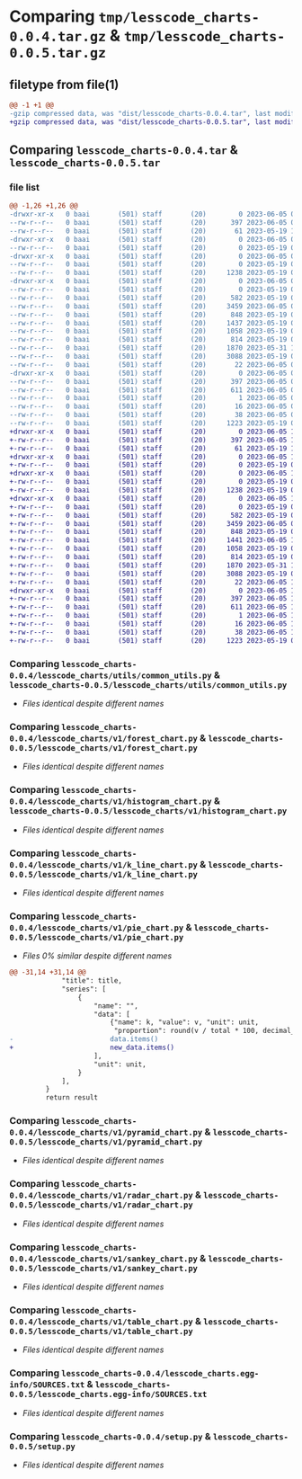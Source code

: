 # Comparing `tmp/lesscode_charts-0.0.4.tar.gz` & `tmp/lesscode_charts-0.0.5.tar.gz`

## filetype from file(1)

```diff
@@ -1 +1 @@
-gzip compressed data, was "dist/lesscode_charts-0.0.4.tar", last modified: Mon Jun  5 09:16:39 2023, max compression
+gzip compressed data, was "dist/lesscode_charts-0.0.5.tar", last modified: Mon Jun  5 10:18:21 2023, max compression
```

## Comparing `lesscode_charts-0.0.4.tar` & `lesscode_charts-0.0.5.tar`

### file list

```diff
@@ -1,26 +1,26 @@
-drwxr-xr-x   0 baai       (501) staff       (20)        0 2023-06-05 09:16:39.000000 lesscode_charts-0.0.4/
--rw-r--r--   0 baai       (501) staff       (20)      397 2023-06-05 09:16:39.000000 lesscode_charts-0.0.4/PKG-INFO
--rw-r--r--   0 baai       (501) staff       (20)       61 2023-05-19 12:52:02.000000 lesscode_charts-0.0.4/README.md
-drwxr-xr-x   0 baai       (501) staff       (20)        0 2023-06-05 09:16:39.000000 lesscode_charts-0.0.4/lesscode_charts/
--rw-r--r--   0 baai       (501) staff       (20)        0 2023-05-19 01:13:23.000000 lesscode_charts-0.0.4/lesscode_charts/__init__.py
-drwxr-xr-x   0 baai       (501) staff       (20)        0 2023-06-05 09:16:39.000000 lesscode_charts-0.0.4/lesscode_charts/utils/
--rw-r--r--   0 baai       (501) staff       (20)        0 2023-05-19 01:19:20.000000 lesscode_charts-0.0.4/lesscode_charts/utils/__init__.py
--rw-r--r--   0 baai       (501) staff       (20)     1238 2023-05-19 08:41:53.000000 lesscode_charts-0.0.4/lesscode_charts/utils/common_utils.py
-drwxr-xr-x   0 baai       (501) staff       (20)        0 2023-06-05 09:16:39.000000 lesscode_charts-0.0.4/lesscode_charts/v1/
--rw-r--r--   0 baai       (501) staff       (20)        0 2023-05-19 01:13:49.000000 lesscode_charts-0.0.4/lesscode_charts/v1/__init__.py
--rw-r--r--   0 baai       (501) staff       (20)      582 2023-05-19 07:43:47.000000 lesscode_charts-0.0.4/lesscode_charts/v1/forest_chart.py
--rw-r--r--   0 baai       (501) staff       (20)     3459 2023-06-05 09:16:34.000000 lesscode_charts-0.0.4/lesscode_charts/v1/histogram_chart.py
--rw-r--r--   0 baai       (501) staff       (20)      848 2023-05-19 07:29:21.000000 lesscode_charts-0.0.4/lesscode_charts/v1/k_line_chart.py
--rw-r--r--   0 baai       (501) staff       (20)     1437 2023-05-19 03:41:10.000000 lesscode_charts-0.0.4/lesscode_charts/v1/pie_chart.py
--rw-r--r--   0 baai       (501) staff       (20)     1058 2023-05-19 07:29:22.000000 lesscode_charts-0.0.4/lesscode_charts/v1/pyramid_chart.py
--rw-r--r--   0 baai       (501) staff       (20)      814 2023-05-19 07:29:21.000000 lesscode_charts-0.0.4/lesscode_charts/v1/radar_chart.py
--rw-r--r--   0 baai       (501) staff       (20)     1870 2023-05-31 11:03:04.000000 lesscode_charts-0.0.4/lesscode_charts/v1/sankey_chart.py
--rw-r--r--   0 baai       (501) staff       (20)     3088 2023-05-19 02:50:25.000000 lesscode_charts-0.0.4/lesscode_charts/v1/table_chart.py
--rw-r--r--   0 baai       (501) staff       (20)       22 2023-06-05 09:16:34.000000 lesscode_charts-0.0.4/lesscode_charts/version.py
-drwxr-xr-x   0 baai       (501) staff       (20)        0 2023-06-05 09:16:39.000000 lesscode_charts-0.0.4/lesscode_charts.egg-info/
--rw-r--r--   0 baai       (501) staff       (20)      397 2023-06-05 09:16:39.000000 lesscode_charts-0.0.4/lesscode_charts.egg-info/PKG-INFO
--rw-r--r--   0 baai       (501) staff       (20)      611 2023-06-05 09:16:39.000000 lesscode_charts-0.0.4/lesscode_charts.egg-info/SOURCES.txt
--rw-r--r--   0 baai       (501) staff       (20)        1 2023-06-05 09:16:39.000000 lesscode_charts-0.0.4/lesscode_charts.egg-info/dependency_links.txt
--rw-r--r--   0 baai       (501) staff       (20)       16 2023-06-05 09:16:39.000000 lesscode_charts-0.0.4/lesscode_charts.egg-info/top_level.txt
--rw-r--r--   0 baai       (501) staff       (20)       38 2023-06-05 09:16:39.000000 lesscode_charts-0.0.4/setup.cfg
--rw-r--r--   0 baai       (501) staff       (20)     1223 2023-05-19 09:42:06.000000 lesscode_charts-0.0.4/setup.py
+drwxr-xr-x   0 baai       (501) staff       (20)        0 2023-06-05 10:18:21.000000 lesscode_charts-0.0.5/
+-rw-r--r--   0 baai       (501) staff       (20)      397 2023-06-05 10:18:21.000000 lesscode_charts-0.0.5/PKG-INFO
+-rw-r--r--   0 baai       (501) staff       (20)       61 2023-05-19 12:52:02.000000 lesscode_charts-0.0.5/README.md
+drwxr-xr-x   0 baai       (501) staff       (20)        0 2023-06-05 10:18:21.000000 lesscode_charts-0.0.5/lesscode_charts/
+-rw-r--r--   0 baai       (501) staff       (20)        0 2023-05-19 01:13:23.000000 lesscode_charts-0.0.5/lesscode_charts/__init__.py
+drwxr-xr-x   0 baai       (501) staff       (20)        0 2023-06-05 10:18:21.000000 lesscode_charts-0.0.5/lesscode_charts/utils/
+-rw-r--r--   0 baai       (501) staff       (20)        0 2023-05-19 01:19:20.000000 lesscode_charts-0.0.5/lesscode_charts/utils/__init__.py
+-rw-r--r--   0 baai       (501) staff       (20)     1238 2023-05-19 08:41:53.000000 lesscode_charts-0.0.5/lesscode_charts/utils/common_utils.py
+drwxr-xr-x   0 baai       (501) staff       (20)        0 2023-06-05 10:18:21.000000 lesscode_charts-0.0.5/lesscode_charts/v1/
+-rw-r--r--   0 baai       (501) staff       (20)        0 2023-05-19 01:13:49.000000 lesscode_charts-0.0.5/lesscode_charts/v1/__init__.py
+-rw-r--r--   0 baai       (501) staff       (20)      582 2023-05-19 07:43:47.000000 lesscode_charts-0.0.5/lesscode_charts/v1/forest_chart.py
+-rw-r--r--   0 baai       (501) staff       (20)     3459 2023-06-05 09:16:34.000000 lesscode_charts-0.0.5/lesscode_charts/v1/histogram_chart.py
+-rw-r--r--   0 baai       (501) staff       (20)      848 2023-05-19 07:29:21.000000 lesscode_charts-0.0.5/lesscode_charts/v1/k_line_chart.py
+-rw-r--r--   0 baai       (501) staff       (20)     1441 2023-06-05 10:18:19.000000 lesscode_charts-0.0.5/lesscode_charts/v1/pie_chart.py
+-rw-r--r--   0 baai       (501) staff       (20)     1058 2023-05-19 07:29:22.000000 lesscode_charts-0.0.5/lesscode_charts/v1/pyramid_chart.py
+-rw-r--r--   0 baai       (501) staff       (20)      814 2023-05-19 07:29:21.000000 lesscode_charts-0.0.5/lesscode_charts/v1/radar_chart.py
+-rw-r--r--   0 baai       (501) staff       (20)     1870 2023-05-31 11:03:04.000000 lesscode_charts-0.0.5/lesscode_charts/v1/sankey_chart.py
+-rw-r--r--   0 baai       (501) staff       (20)     3088 2023-05-19 02:50:25.000000 lesscode_charts-0.0.5/lesscode_charts/v1/table_chart.py
+-rw-r--r--   0 baai       (501) staff       (20)       22 2023-06-05 10:18:19.000000 lesscode_charts-0.0.5/lesscode_charts/version.py
+drwxr-xr-x   0 baai       (501) staff       (20)        0 2023-06-05 10:18:21.000000 lesscode_charts-0.0.5/lesscode_charts.egg-info/
+-rw-r--r--   0 baai       (501) staff       (20)      397 2023-06-05 10:18:21.000000 lesscode_charts-0.0.5/lesscode_charts.egg-info/PKG-INFO
+-rw-r--r--   0 baai       (501) staff       (20)      611 2023-06-05 10:18:21.000000 lesscode_charts-0.0.5/lesscode_charts.egg-info/SOURCES.txt
+-rw-r--r--   0 baai       (501) staff       (20)        1 2023-06-05 10:18:21.000000 lesscode_charts-0.0.5/lesscode_charts.egg-info/dependency_links.txt
+-rw-r--r--   0 baai       (501) staff       (20)       16 2023-06-05 10:18:21.000000 lesscode_charts-0.0.5/lesscode_charts.egg-info/top_level.txt
+-rw-r--r--   0 baai       (501) staff       (20)       38 2023-06-05 10:18:21.000000 lesscode_charts-0.0.5/setup.cfg
+-rw-r--r--   0 baai       (501) staff       (20)     1223 2023-05-19 09:42:06.000000 lesscode_charts-0.0.5/setup.py
```

### Comparing `lesscode_charts-0.0.4/lesscode_charts/utils/common_utils.py` & `lesscode_charts-0.0.5/lesscode_charts/utils/common_utils.py`

 * *Files identical despite different names*

### Comparing `lesscode_charts-0.0.4/lesscode_charts/v1/forest_chart.py` & `lesscode_charts-0.0.5/lesscode_charts/v1/forest_chart.py`

 * *Files identical despite different names*

### Comparing `lesscode_charts-0.0.4/lesscode_charts/v1/histogram_chart.py` & `lesscode_charts-0.0.5/lesscode_charts/v1/histogram_chart.py`

 * *Files identical despite different names*

### Comparing `lesscode_charts-0.0.4/lesscode_charts/v1/k_line_chart.py` & `lesscode_charts-0.0.5/lesscode_charts/v1/k_line_chart.py`

 * *Files identical despite different names*

### Comparing `lesscode_charts-0.0.4/lesscode_charts/v1/pie_chart.py` & `lesscode_charts-0.0.5/lesscode_charts/v1/pie_chart.py`

 * *Files 0% similar despite different names*

```diff
@@ -31,14 +31,14 @@
             "title": title,
             "series": [
                 {
                     "name": "",
                     "data": [
                         {"name": k, "value": v, "unit": unit,
                          "proportion": round(v / total * 100, decimal_place)} for k, v in
-                        data.items()
+                        new_data.items()
                     ],
                     "unit": unit,
                 }
             ],
         }
         return result
```

### Comparing `lesscode_charts-0.0.4/lesscode_charts/v1/pyramid_chart.py` & `lesscode_charts-0.0.5/lesscode_charts/v1/pyramid_chart.py`

 * *Files identical despite different names*

### Comparing `lesscode_charts-0.0.4/lesscode_charts/v1/radar_chart.py` & `lesscode_charts-0.0.5/lesscode_charts/v1/radar_chart.py`

 * *Files identical despite different names*

### Comparing `lesscode_charts-0.0.4/lesscode_charts/v1/sankey_chart.py` & `lesscode_charts-0.0.5/lesscode_charts/v1/sankey_chart.py`

 * *Files identical despite different names*

### Comparing `lesscode_charts-0.0.4/lesscode_charts/v1/table_chart.py` & `lesscode_charts-0.0.5/lesscode_charts/v1/table_chart.py`

 * *Files identical despite different names*

### Comparing `lesscode_charts-0.0.4/lesscode_charts.egg-info/SOURCES.txt` & `lesscode_charts-0.0.5/lesscode_charts.egg-info/SOURCES.txt`

 * *Files identical despite different names*

### Comparing `lesscode_charts-0.0.4/setup.py` & `lesscode_charts-0.0.5/setup.py`

 * *Files identical despite different names*


